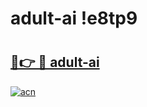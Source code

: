 # adult-ai !e8tp9

# <h2><a href="https://9zpftt.esa.edu.pl?title=adult-ai&ref=e8tp9">🔗👉 🔴 adult-ai</a></h2>

[![acn](https://github.com/user-attachments/assets/0f9c940e-d8b0-45ae-aac7-cd30a18b3e1c)](https://9zpftt.esa.edu.pl?title=adult-ai&ref=e8tp9)

